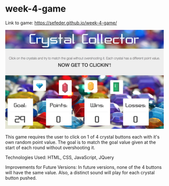 # week-4-game

Link to game: https://sefeder.github.io/week-4-game/

![Screenshot of Crystal Collector](assets/images/CrystalCollector.png)

This game requires the user to click on 1 of 4 crystal buttons each with it's own random point value. The goal is to match the goal value given at the start of each round without overshooting it.

Technologies Used:
  HTML,
  CSS,
  JavaScript,
  JQuery
  
Improvements for Future Versions:
  In future versions, none of the 4 buttons will have the same value. Also, a distinct sound will play for each crystal button pushed.


